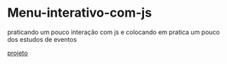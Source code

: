 # Menu-interativo-com-js
praticando um pouco interação com js e colocando em pratica  um pouco dos estudos de eventos 

<a href="https://thomascsantos.github.io/Menu-interativo-com-js/">projeto </a>
